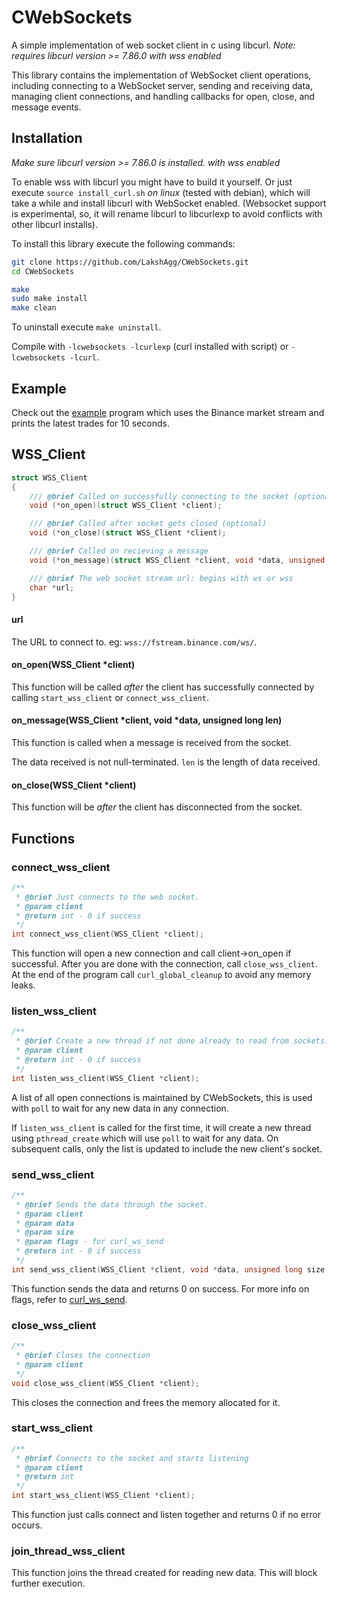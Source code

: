 # CWebSockets
A simple implementation of web socket client in c using libcurl. *Note: requires libcurl version >= 7.86.0 with wss enabled*

This library contains the implementation of WebSocket client operations, including connecting to a WebSocket server, sending and receiving data, managing client connections, and handling callbacks for open, close, and message events.

## Installation
*Make sure libcurl version >= 7.86.0 is installed. with wss enabled*

To enable wss with libcurl you might have to build it yourself. 
Or just execute `source install_curl.sh` *on linux* (tested with debian), which will take a while and install libcurl with WebSocket enabled. (Websocket support is experimental, so, it will rename libcurl to libcurlexp to avoid conflicts with other libcurl installs).

To install this library execute the following commands:
```sh
git clone https://github.com/LakshAgg/CWebSockets.git
cd CWebSockets

make
sudo make install
make clean
```

To uninstall execute `make uninstall`.

Compile with `-lcwebsockets -lcurlexp` (curl installed with script) or `-lcwebsockets -lcurl`.

## Example
Check out the [example](example.c) program which uses the Binance market stream and prints the latest trades for 10 seconds.

## WSS_Client
```c
struct WSS_Client
{
    /// @brief Called on successfully connecting to the socket (optional)
    void (*on_open)(struct WSS_Client *client);

    /// @brief Called after socket gets closed (optional)
    void (*on_close)(struct WSS_Client *client);

    /// @brief Called on recieving a message
    void (*on_message)(struct WSS_Client *client, void *data, unsigned long len);

    /// @brief The web socket stream url: begins with ws or wss
    char *url;
}
```
#### url
The URL to connect to. eg: `wss://fstream.binance.com/ws/`.

#### on_open(WSS_Client *client)
This function will be called *after* the client has successfully connected by calling `start_wss_client` or `connect_wss_client`.

#### on_message(WSS_Client *client, void *data, unsigned long len)
This function is called when a message is received from the socket.

The data received is not null-terminated.
`len` is the length of data received.

#### on_close(WSS_Client *client)
This function will be *after* the client has disconnected from the socket.

## Functions 
### connect_wss_client
```c
/**
 * @brief Just connects to the web socket.
 * @param client
 * @return int - 0 if success
 */
int connect_wss_client(WSS_Client *client);
```
This function will open a new connection and call client->on_open if successful. After you are done with the connection, call `close_wss_client`. At the end of the program call `curl_global_cleanup` to avoid any memory leaks.

### listen_wss_client
```c
/**
 * @brief Create a new thread if not done already to read from sockets.
 * @param client
 * @return int - 0 if success
 */
int listen_wss_client(WSS_Client *client);
```
A list of all open connections is maintained by CWebSockets, this is used with `poll` to wait for any new data in any connection.

If `listen_wss_client` is called for the first time, it will create a new thread using `pthread_create` which will use `poll` to wait for any data. On subsequent calls, only the list is updated to include the new client's socket.

### send_wss_client
```c
/**
 * @brief Sends the data through the socket.
 * @param client
 * @param data
 * @param size
 * @param flags - for curl_ws_send
 * @return int - 0 if success
 */
int send_wss_client(WSS_Client *client, void *data, unsigned long size, unsigned int flags);
```
This function sends the data and returns 0 on success. For more info on flags, refer to [curl_ws_send](https://curl.se/libcurl/c/curl_ws_send.html).

### close_wss_client
```c
/**
 * @brief Closes the connection
 * @param client
 */
void close_wss_client(WSS_Client *client);
```
This closes the connection and frees the memory allocated for it.

### start_wss_client
```c
/**
 * @brief Connects to the socket and starts listening
 * @param client
 * @return int
 */
int start_wss_client(WSS_Client *client);
```
This function just calls connect and listen together and returns 0 if no error occurs.

### join_thread_wss_client
This function joins the thread created for reading new data. This will block further execution.